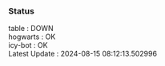 ### Status


table : DOWN  
hogwarts : OK  
icy-bot : OK  
Latest Update : 2024-08-15 08:12:13.502996
